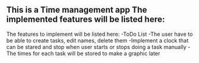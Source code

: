 This is a Time management app
The implemented features will be listed here:
  -
 
 The features to implement will be listed here:
  -ToDo List
     -The user have to be able to create tasks, edit names, delete them
     -Implement a clock that can be stared and stop when user starts or stops doing a task manually
     -The times for each task will be stored to make a graphic later
     
  
